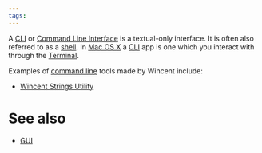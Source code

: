 ```yaml
---
tags: 
---
```


A [CLI](/wiki/CLI) or [Command Line Interface](/wiki/Command_Line_Interface) is a textual-only interface. It is often also referred to as a [shell](/wiki/shell). In [Mac OS X](/wiki/Mac_OS_X) a [CLI](/wiki/CLI) app is one which you interact with through the [Terminal](/wiki/Terminal).

Examples of [command line](/wiki/command_line) tools made by Wincent include:

-   [Wincent Strings Utility](/wiki/Wincent_Strings_Utility)

# See also

-   [GUI](/wiki/GUI)

